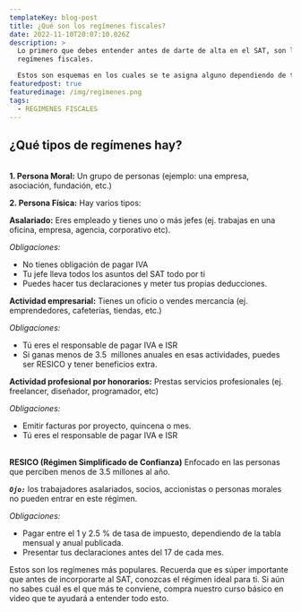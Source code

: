 ```yaml
---
templateKey: blog-post
title: ¿Qué son los regímenes fiscales?
date: 2022-11-10T20:07:10.026Z
description: >
  Lo primero que debes entender antes de darte de alta en el SAT, son los
  regímenes fiscales. 

  Estos son esquemas en los cuales se te asigna alguno dependiendo de tu actividad económica (o sea a lo que te vas a dedicar). Y cada esquema tiene diferentes obligaciones y derechos. ¡Por eso es muy importante que elijas bien! 
featuredpost: true
featuredimage: /img/regimenes.png
tags:
  - REGIMENES FISCALES
---
```

## ¿Qué tipos de regímenes hay? 

\
**1. Persona Moral:** Un grupo de personas (ejemplo: una empresa, asociación, fundación, etc.) 

**2. Persona Física:** Hay varios tipos: 



**Asalariado:** Eres empleado y tienes uno o más jefes (ej. trabajas en una oficina, empresa, agencia, corporativo etc).

*Obligaciones:*

* No tienes obligación de pagar IVA 
* Tu jefe lleva todos los asuntos del SAT todo por ti 
* Puedes hacer tus declaraciones y meter tus propias deducciones.



**Actividad empresarial:** Tienes un oficio o vendes mercancía (ej. emprendedores, cafeterías, tiendas, etc.)  



*Obligaciones:* 

* Tú eres el responsable de pagar IVA e ISR 
* Si ganas menos de 3.5  millones anuales en esas actividades, puedes ser RESICO y tener beneficios extra. 



**Actividad profesional por honorarios:** Prestas servicios profesionales (ej. freelancer, diseñador, programador, etc) 



*Obligaciones:* 

* Emitir facturas por proyecto, quincena o mes. 
* Tú eres el responsable de pagar IVA e ISR 

\
**RESICO (Régimen Simplificado de Confianza)** Enfocado en las personas que perciben menos de 3.5 millones al año.

***`Ojo:`*** los trabajadores asalariados, socios, accionistas o personas morales  no pueden entrar en este régimen. 



*Obligaciones:* 



* Pagar entre el 1 y 2.5 % de tasa de impuesto, dependiendo de la tabla mensual y anual publicada. 
* Presentar tus declaraciones antes del 17 de cada mes. 



Estos son los regímenes más populares. Recuerda que es súper importante que antes de incorporarte al SAT, conozcas el régimen ideal para ti. Si aún no sabes cuál es el que más te conviene, compra nuestro curso básico en video que te ayudará a entender todo esto.